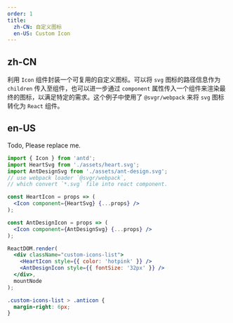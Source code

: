 ```yaml
---
order: 1
title:
  zh-CN: 自定义图标
  en-US: Custom Icon
---
```


## zh-CN

利用 `Icon` 组件封装一个可复用的自定义图标。可以将 `svg` 图标的路径信息作为 `children` 传入至组件，也可以进一步通过 `component` 属性传入一个组件来渲染最终的图标，以满足特定的需求。这个例子中使用了 `@svgr/webpack` 来将 `svg` 图标转化为 `React` 组件。

## en-US

Todo, Please replace me.

````jsx
import { Icon } from 'antd';
import HeartSvg from './assets/heart.svg';
import AntDesignSvg from './assets/ant-design.svg';
// use webpack loader `@svgr/webpack`,
// which convert `*.svg` file into react component.

const HeartIcon = props => (
  <Icon component={HeartSvg} {...props} />
);

const AntDesignIcon = props => (
  <Icon component={AntDesignSvg} {...props} />
);

ReactDOM.render(
  <div className="custom-icons-list">
    <HeartIcon style={{ color: 'hotpink' }} />
    <AntDesignIcon style={{ fontSize: '32px' }} />
  </div>,
  mountNode
);
````

```css
.custom-icons-list > .anticon {
  margin-right: 6px;
}
```
